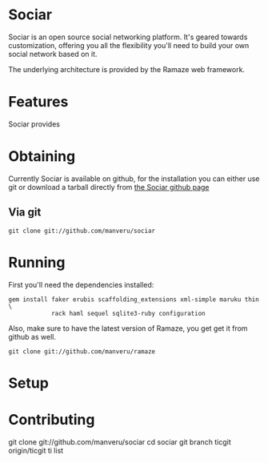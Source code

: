 # Sociar

Sociar is an open source social networking platform.
It's geared towards customization, offering you all the flexibility you'll need
to build your own social network based on it.

The underlying architecture is provided by the Ramaze web framework.

# Features

Sociar provides

# Obtaining

Currently Sociar is available on github, for the installation you can either
use git or download a tarball directly from [the Sociar github
page](http://github.com/manveru/sociar)

## Via git

    git clone git://github.com/manveru/sociar

# Running

First you'll need the dependencies installed:

    gem install faker erubis scaffolding_extensions xml-simple maruku thin \
                rack haml sequel sqlite3-ruby configuration

Also, make sure to have the latest version of Ramaze, you get get it from
github as well.

    git clone git://github.com/manveru/ramaze

# Setup

# Contributing

  git clone git://github.com/manveru/sociar
  cd sociar
  git branch ticgit origin/ticgit
  ti list
